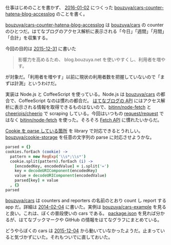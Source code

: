 仕事はじめのことを書かず、 [2016-01-02][] につくった [bouzuya/cars-counter-hatena-blog-accesslog][] のことを書く。

[bouzuya/cars-counter-hatena-blog-accesslog][] は [bouzuya/cars][] の counter のひとつだ。はてなブログのアクセス解析に表示される「今日」「週間」「月間」「合計」を収集する。

今回の目的は [2015-12-31][] に書いた

> 影響力を高めるため、 blog.bouzuya.net を使いやすくし、利用者を増やす。

が対象だ。「利用者を増やす」以前に現状の利用者数を把握していないので「まずは計測」というわけだ。

実装は Node.js と CoffeeScript を使っている。Node.js は [bouzuya/cars][] の都合で、CoffeeScript なのは慣れの都合だ。 [はてなブログの API](http://developer.hatena.ne.jp/ja/documents/blog/apis/atom) にはアクセス解析に表示される情報を取得できるものはないので、[bitinn/node-fetch][] と [cheeriojs/cheerio][] で scraping している。今回はいつもの [request/request][] ではなく [bitinn/node-fetch][] を使った。そろそろ [Fetch API](https://fetch.spec.whatwg.org/) に慣れたいからだ。

[Cookie を parse している箇所](https://github.com/bouzuya/cars-counter-hatena-blog-accesslog/blob/2368a224e05e8d0ade221562ec5628aa1274d9ae/src/index.coffee#L40-L49) を library で対応できるとうれしい。 [bouzuya/cookie-storage][] を任意の文字列の parse に対応させようかな。

```coffee
parsed = {}
cookies.forEach (cookie) ->
  pattern = new RegExp('\\s*;\\s*')
  cookie.split(pattern).forEach (i) ->
    [encodedKey, encodedValue] = i.split('=')
    key = decodeURIComponent(encodedKey)
    value = decodeURIComponent(encodedValue)
    parsed[key] = value
  , {}
parsed
```

[bouzuya/cars][] は counters and reporters  の名前のとおり count し report する app だ。詳細は [2014-02-04][] に書いた。実例は [bouzuya/cars-example][] を見ると良い。これは、ぼくの普段使いの cars である。 [package.json](https://github.com/bouzuya/cars-example/blob/master/package.json) を見れば分かるが、はてなブックマークや GitHub の情報をはてなグラフにまとめている。

どうやらぼくの cars は [2015-12-04][] から動いていなかったようだ。止まっていると気づかずにいた。それもついでに直しておいた。

[2014-02-04]: https://blog.bouzuya.net/2014/02/04/
[2015-12-04]: https://blog.bouzuya.net/2015/12/04/
[2015-12-31]: https://blog.bouzuya.net/2015/12/31/
[2016-01-02]: https://blog.bouzuya.net/2016/01/02/
[bitinn/node-fetch]: https://github.com/bitinn/node-fetch
[bouzuya/cars-counter-hatena-blog-accesslog]: https://github.com/bouzuya/cars-counter-hatena-blog-accesslog
[bouzuya/cars-example]: https://github.com/bouzuya/cars-example
[bouzuya/cars]: https://github.com/bouzuya/cars
[bouzuya/cookie-storage]: https://github.com/bouzuya/cookie-storage
[cheeriojs/cheerio]: https://github.com/cheeriojs/cheerio
[request/request]: https://github.com/request/request
